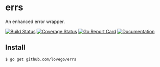 # errs
An enhanced error wrapper. 

[![Build Status](https://github.com/lovego/errs/actions/workflows/go.yml/badge.svg)](https://github.com/lovego/errs/actions/workflows/go.yml)
[![Coverage Status](https://coveralls.io/repos/github/lovego/errs/badge.svg?branch=master)](https://coveralls.io/github/lovego/errs)
[![Go Report Card](https://goreportcard.com/badge/github.com/lovego/errs)](https://goreportcard.com/report/github.com/lovego/errs)
[![Documentation](https://pkg.go.dev/badge/github.com/lovego/errs)](https://pkg.go.dev/github.com/lovego/errs@v0.0.3)

## Install
`$ go get github.com/lovego/errs`

